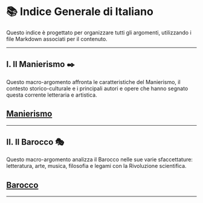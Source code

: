 # 📚 Indice Generale di Italiano

Questo indice è progettato per organizzare tutti gli argomenti, utilizzando i file Markdown associati per il contenuto.

---

## I. Il Manierismo ✒️

Questo macro-argomento affronta le caratteristiche del Manierismo, il contesto storico-culturale e i principali autori e opere che hanno segnato questa corrente letteraria e artistica.  
## [Manierismo](Doc/Manierismo.md)

---

## II. Il Barocco 🎭

Questo macro-argomento analizza il Barocco nelle sue varie sfaccettature: letteratura, arte, musica, filosofia e legami con la Rivoluzione scientifica.  
## [Barocco](Doc/Barocco.md)

---

